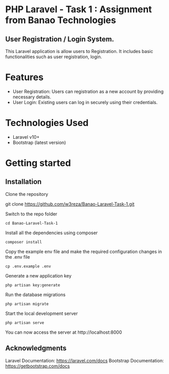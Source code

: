 # PHP Laravel - Task 1  : Assignment from Banao Technologies

##  User Registration / Login System. 
This Laravel application is allow users to Registration. It includes basic functionalities such as user registration, login.

# Features
- User Registration: Users can registration as a new account by providing necessary details.
- User Login: Existing users can log in securely using their credentials.


# Technologies Used
- Laravel v10+
- Bootstrap (latest version)

# Getting started

## Installation

Clone the repository

git clone https://github.com/w3reza/Banao-Laravel-Task-1.git

Switch to the repo folder

    cd Banao-Laravel-Task-1

Install all the dependencies using composer

    composer install

Copy the example env file and make the required configuration changes in the .env file

    cp .env.example .env

Generate a new application key

    php artisan key:generate


Run the database migrations 

    php artisan migrate

Start the local development server

    php artisan serve

You can now access the server at http://localhost:8000

## Acknowledgments
Laravel Documentation: https://laravel.com/docs
Bootstrap Documentation: https://getbootstrap.com/docs

